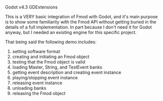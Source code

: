 Godot v4.3
GDExtensions

This is a VERY basic integration of Fmod with Godot, and it's main purpose is to show some familiarity with the Fmod API without getting buried in the details of a full implementation.
In part because I don't need it for Godot anyway, but I needed an existing engine for this specific project.

That being said the following demo includes:
  1. setting software format
  2. creating and initiating an Fmod object
  3. testing that the Fmod object is valid
  4. loading Master, String, and TestEvent banks
  5. getting event description and creating event instance
  6. playing/stopping event instance
  7. releasing event instance
  8. unloading banks
  9. releasing the Fmod object

